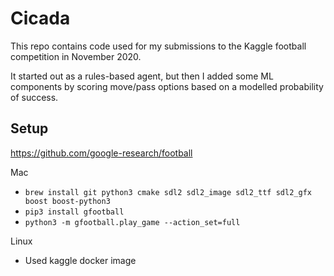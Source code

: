 # Cicada

This repo contains code used for my submissions to the Kaggle football competition in November 2020.

It started out as a rules-based agent, but then I added some ML components by scoring move/pass options based on a modelled probability of success.

## Setup

https://github.com/google-research/football

Mac

- `brew install git python3 cmake sdl2 sdl2_image sdl2_ttf sdl2_gfx boost boost-python3`
- `pip3 install gfootball`
- `python3 -m gfootball.play_game --action_set=full`

Linux

- Used kaggle docker image
  